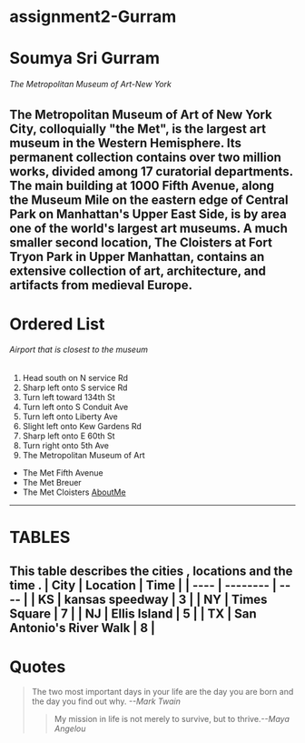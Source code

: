 # assignment2-Gurram
# Soumya Sri Gurram
###### The Metropolitan Museum of Art-New York
The Metropolitan Museum of Art of New York City, colloquially "the Met", **is the largest art museum in the Western Hemisphere**. Its permanent collection contains over two million works, divided among 17 curatorial departments. **The main building at 1000 Fifth Avenue**, along the Museum Mile on the eastern edge of Central Park on Manhattan's Upper East Side, is by area one of the world's largest art museums. A much smaller second location, The Cloisters at Fort Tryon Park in Upper Manhattan, contains an extensive collection of art, architecture, and artifacts from medieval Europe.
---------------------------------------------------------------------------
# Ordered List
###### Airport that is closest to the museum
1. Head south on N service Rd
2. Sharp left onto S service Rd
3. Turn left toward 134th St
4. Turn left onto S Conduit Ave
5. Turn left onto Liberty Ave
6. Slight left onto Kew Gardens Rd
7. Sharp left onto E 60th St
8. Turn right onto 5th Ave
9. The Metropolitan Museum of Art
-  The Met Fifth Avenue
-  The Met Breuer
-  The Met Cloisters
[AboutMe](AboutMe.md)
---------------------------------------------------------------------------
# TABLES
This table describes the cities , locations and the time .
 | City | Location | Time |
 | ---- | -------- | ---- |
 |  KS | kansas speedway |   3  |
 |  NY | Times Square |   7  |
 |  NJ | Ellis Island |   5  |
 |  TX | San Antonio's River Walk |   8  |
---------------------------------------------------------------------------
# Quotes
> The two most important days in your life are the day you are born and the day you find out why. *--Mark Twain*
>>My mission in life is not merely to survive, but to thrive.*--Maya Angelou*